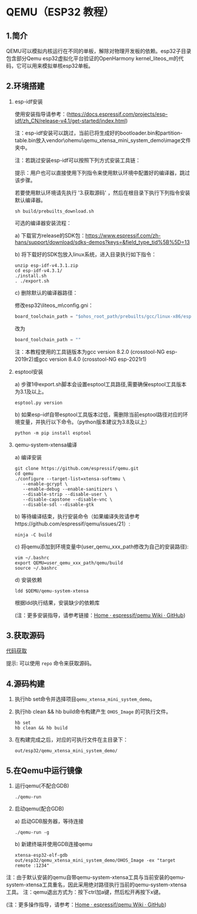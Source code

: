 # QEMU（ESP32 教程）

## 1.简介

QEMU可以模拟内核运行在不同的单板，解除对物理开发板的依赖。esp32子目录包含部分Qemu esp32虚拟化平台验证的OpenHarmony kernel\_liteos\_m的代码，它可以用来模拟单核esp32单板。

## 2.环境搭建

   1. esp-idf安装

      使用安装指导请参考：(https://docs.espressif.com/projects/esp-idf/zh_CN/release-v4.1/get-started/index.html)

      注：esp-idf安装可以跳过，当前已将生成好的bootloader.bin和partition-table.bin放入vendor\ohemu\qemu_xtensa_mini_system_demo\image文件夹中。

      注：若跳过安装esp-idf可以按照下列方式安装工具链：

      提示：用户也可以直接使用下列指令来使用默认环境中配置好的编译器，跳过该步骤。

      若要使用默认环境请先执行 '3.获取源码' ，然后在根目录下执行下列指令安装默认编译器。

         ```shell
         sh build/prebuilts_download.sh
         ```

      可选的编译器安装流程：

      a) 下载官方release的SDK包：https://www.espressif.com/zh-hans/support/download/sdks-demos?keys=&field_type_tid%5B%5D=13

      b) 将下载好的SDK包放入linux系统，进入目录执行如下指令：

         ```shell
         unzip esp-idf-v4.3.1.zip
         cd esp-idf-v4.3.1/
         ./install.sh
         . ./export.sh
         ```

      c) 删除默认的编译器路径：

         修改esp32\liteos_m\config.gni：

         ```c
         board_toolchain_path = "$ohos_root_path/prebuilts/gcc/linux-x86/esp/esp-2019r2-8.2.0/xtensa-esp32-elf/bin/"
         ```

         改为

         ```c
         board_toolchain_path = ""
         ```

      注：本教程使用的工具链版本为gcc version 8.2.0 (crosstool-NG esp-2019r2)或gcc version 8.4.0 (crosstool-NG esp-2021r1)

   2. esptool安装

      a) 步骤1中export.sh脚本会设置esptool工具路径,需要确保esptool工具版本为3.1及以上。
         ```shell
         esptool.py version
         ```
      b) 如果esp-idf自带esptool工具版本过低，需删除当前esptool路径对应的环境变量，并执行以下命令。（python版本建议为3.8及以上）
         ```shell
         python -m pip install esptool
         ```

   3. qemu-system-xtensa编译

      a) 编译安装

         ```shell
         git clone https://github.com/espressif/qemu.git
         cd qemu
         ./configure --target-list=xtensa-softmmu \
            --enable-gcrypt \
            --enable-debug --enable-sanitizers \
            --disable-strip --disable-user \
            --disable-capstone --disable-vnc \
            --disable-sdl --disable-gtk
         ```

      b) 等待编译结束，执行安装命令（如果编译失败请参考https://github.com/espressif/qemu/issues/21）:

         ```shell
         ninja -C build
         ```

      c) 将qemu添加到环境变量中(user_qemu_xxx_path修改为自己的安装路径):

         ```shell
         vim ~/.bashrc
         export QEMU=user_qemu_xxx_path/qemu/build
         source ~/.bashrc
         ```

      d) 安装依赖

         ```shell
         ldd $QEMU/qemu-system-xtensa
         ```

         根据ldd执行结果，安装缺少的依赖库

         (注：更多安装指导，请参考链接：[Home · espressif/qemu Wiki · GitHub](https://github.com/espressif/qemu/wiki#configure))

## 3.获取源码

[代码获取](https://gitee.com/openharmony/docs/blob/master/zh-cn/device-dev/get-code/sourcecode-acquire.md)

提示: 可以使用 `repo` 命令来获取源码。

## 4.源码构建

   1. 执行hb set命令并选择项目`qemu_xtensa_mini_system_demo`。

   2. 执行hb clean && hb build命令构建产生 `OHOS_Image` 的可执行文件。

      ```shell
      hb set
      hb clean && hb build
      ```

   3. 在构建完成之后，对应的可执行文件在主目录下：

      ```
      out/esp32/qemu_xtensa_mini_system_demo/
      ```

## 5.在Qemu中运行镜像

   1. 运行qemu(不配合GDB)

      ```shell
      ./qemu-run
      ```

   2. 启动qemu(配合GDB)

      a) 启动GDB服务器，等待连接

         ```shell
         ./qemu-run -g
         ```

      b) 新建终端并使用GDB连接qemu

         ```shell
         xtensa-esp32-elf-gdb out/esp32/qemu_xtensa_mini_system_demo/OHOS_Image -ex "target remote :1234"
         ```

   注：由于默认安装的qemu自带qemu-system-xtensa工具与当前安装的qemu-system-xtensa工具重名，因此采用绝对路径执行当前的qemu-system-xtensa工具。
   注：qemu退出方式为：按下ctrl加a键，然后松开再按下x键。

(注：更多操作指导，请参考：[Home · espressif/qemu Wiki · GitHub](https://github.com/espressif/qemu/wiki#configure))
